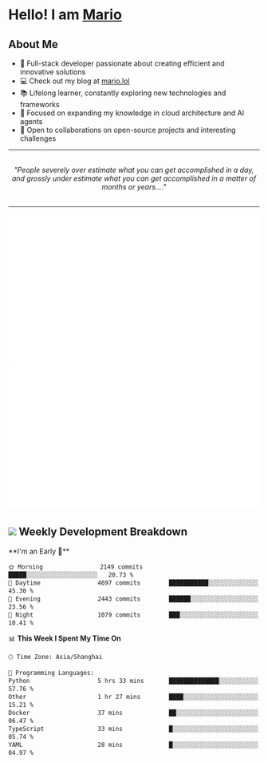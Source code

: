 <h1>Hello! I am <a href="https://github.com/mario1in">Mario</a></h1>

## About Me

- 🔭 Full-stack developer passionate about creating efficient and innovative solutions
- 💻 Check out my blog at [mario.lol](https://mario.lol)
- 📚 Lifelong learner, constantly exploring new technologies and frameworks
- 🌱 Focused on expanding my knowledge in cloud architecture and AI agents
- 🤝 Open to collaborations on open-source projects and interesting challenges

<hr/>
<br/>
<div align="center">
<i>"People severely over estimate what you can get accomplished in a day, and grossly under estimate what you can get accomplished in a matter of months or years...." </i>
</div>
<br/>
<hr/>

![overview](https://raw.githubusercontent.com/mario1in/mario1in/stats-output/generated/overview.svg)
![languages](https://raw.githubusercontent.com/mario1in/mario1in/stats-output/generated/languages.svg)

<h2 align="left">
  <a href="#"><img src="https://emojis.slackmojis.com/emojis/images/1643514062/184/nyancat_big.gif?1643514062" height="30"></a> Weekly Development Breakdown
</h2>
<!--START_SECTION:waka-->
**I'm an Early 🐤** 

```text
🌞 Morning                2149 commits        █████░░░░░░░░░░░░░░░░░░░░   20.73 % 
🌆 Daytime                4697 commits        ███████████░░░░░░░░░░░░░░   45.30 % 
🌃 Evening                2443 commits        ██████░░░░░░░░░░░░░░░░░░░   23.56 % 
🌙 Night                  1079 commits        ███░░░░░░░░░░░░░░░░░░░░░░   10.41 % 
```


📊 **This Week I Spent My Time On** 

```text
🕑︎ Time Zone: Asia/Shanghai

💬 Programming Languages: 
Python                   5 hrs 33 mins       ██████████████░░░░░░░░░░░   57.76 % 
Other                    1 hr 27 mins        ████░░░░░░░░░░░░░░░░░░░░░   15.21 % 
Docker                   37 mins             ██░░░░░░░░░░░░░░░░░░░░░░░   06.47 % 
TypeScript               33 mins             █░░░░░░░░░░░░░░░░░░░░░░░░   05.74 % 
YAML                     28 mins             █░░░░░░░░░░░░░░░░░░░░░░░░   04.97 % 
```


<!--END_SECTION:waka-->

